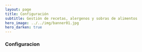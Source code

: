 ```yaml
---
layout: page
title: Configuración
subtitle: Gestión de recetas, alergenos y sobras de alimentos
hero_image: ../../img/banner01.jpg 
hero_darken: true
---
```

### **Configuracion**